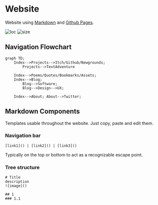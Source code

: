 # Website
Website using [Markdown](https://docs.github.com/en/get-started/writing-on-github/getting-started-with-writing-and-formatting-on-github/about-writing-and-formatting-on-github) and [Github Pages](https://docs.github.com/en/pages).

![loc](https://img.shields.io/tokei/lines/github/boukew99/boukew99.github.io) ![size](https://img.shields.io/github/repo-size/boukew99/boukew99.github.io) 

## Navigation Flowchart
```mermaid
graph TD;
    Index-->Projects-->Itch/Github/Newgrounds; 
        Projects-->TextAdventure
  
    Index-->Poems/Quotes/Bookmarks/Assets;    
    Index-->Blog;
        Blog-->Software;
        Blog-->Design-->UX;
        
    Index-->About; About-->Twitter;

```
## Markdown Components
Templates usable throughout the website. Just copy, paste and edit them.

### Navigation bar
```
[link1]() | [link2]() | [link3]()
```
Typically on the top or bottom to act as a recognizable escape point.


### Tree structure
```
# Title
description
![image]()

## 1
### 1.1
```
